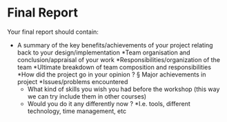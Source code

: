# Final Report #


Your final report should contain:
* A summary of the key benefits/achievements of your project relating back to your
design/implementation
*Team organisation and conclusion/appraisal of your work
  *Responsibilities/organization of the team
    *Ultimate breakdown of team composition and responsibilities
  *How did the project go in your opinion ? § Major achievements in project
    *Issues/problems encountered
    * What kind of skills you wish you had before the workshop (this way we can try include them in other courses)
    * Would you do it any differently now ?
      *I.e. tools, different technology, time management, etc
